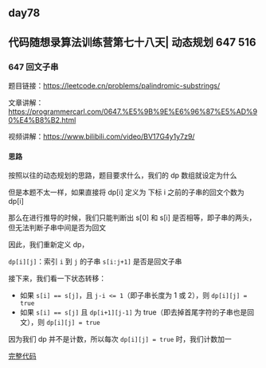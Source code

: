## day78

## 代码随想录算法训练营第七十八天| 动态规划 647 516

### 647 回文子串

题目链接：https://leetcode.cn/problems/palindromic-substrings/

文章讲解：https://programmercarl.com/0647.%E5%9B%9E%E6%96%87%E5%AD%90%E4%B8%B2.html

视频讲解：https://www.bilibili.com/video/BV17G4y1y7z9/

#### 思路

按照以往的动态规划的思路，题目要求什么，我们的 dp 数组就设定为什么

但是本题不太一样，如果直接将 dp[i] 定义为 下标 i 之前的子串的回文个数为 dp[i]

那么在进行推导的时候，我们只能判断出 s[0] 和 s[i] 是否相等，即子串的两头，但无法判断子串中间是否为回文

因此，我们重新定义 dp，

`dp[i][j]`：索引 `i` 到 `j` 的子串 `s[i:j+1]` 是否是回文子串

接下来，我们看一下状态转移：

- 如果 `s[i] == s[j]`，且 `j-i <= 1`（即子串长度为 1 或 2），则 `dp[i][j] = true`
- 如果 `s[i] == s[j]` 且 `dp[i+1][j-1]` 为 true（即去掉首尾字符的子串也是回文），则 `dp[i][j] = true`

因为我们 dp 并不是计数，所以每次 `dp[i][j] = true` 时，我们计数加一

[完整代码](https://github.com/hd2yao/leetcode/tree/master/training/day78/0647_palindromic_substrings.go)
